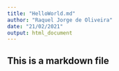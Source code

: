 ```yaml
---
title: "HelloWorld.md"
author: "Raquel Jorge de Oliveira"
date: "21/02/2021"
output: html_document
---
```


## This is a markdown file